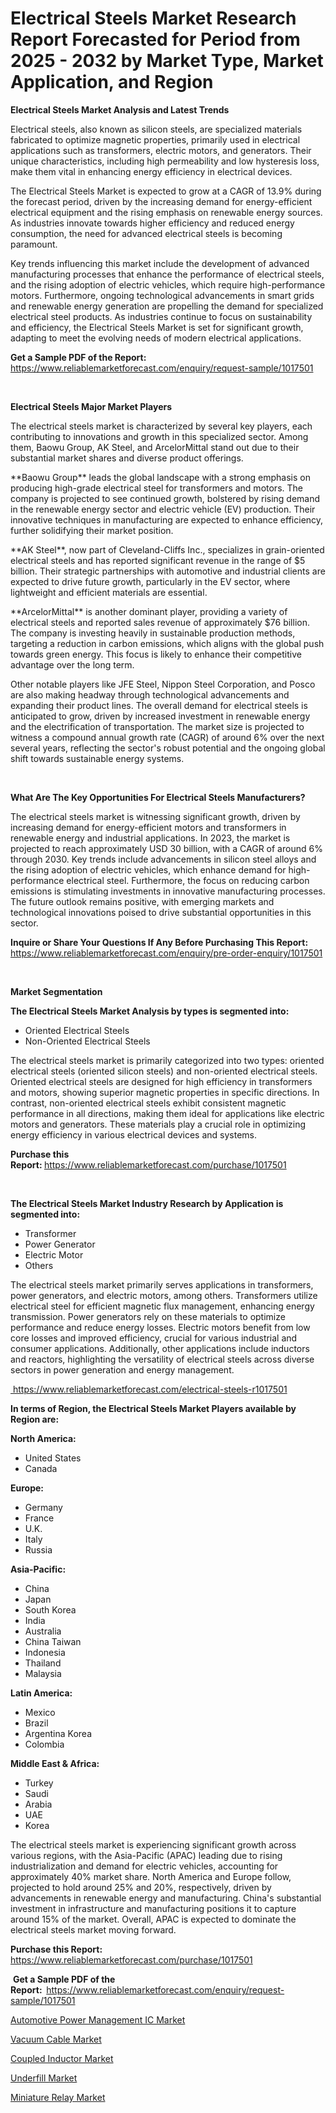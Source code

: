 <p><h1>Electrical Steels Market Research Report Forecasted for Period from 2025 -  2032 by Market Type, Market Application, and Region</h1></p><p><strong>Electrical Steels Market Analysis and Latest Trends</strong></p>
<p><p>Electrical steels, also known as silicon steels, are specialized materials fabricated to optimize magnetic properties, primarily used in electrical applications such as transformers, electric motors, and generators. Their unique characteristics, including high permeability and low hysteresis loss, make them vital in enhancing energy efficiency in electrical devices.</p><p>The Electrical Steels Market is expected to grow at a CAGR of 13.9% during the forecast period, driven by the increasing demand for energy-efficient electrical equipment and the rising emphasis on renewable energy sources. As industries innovate towards higher efficiency and reduced energy consumption, the need for advanced electrical steels is becoming paramount. </p><p>Key trends influencing this market include the development of advanced manufacturing processes that enhance the performance of electrical steels, and the rising adoption of electric vehicles, which require high-performance motors. Furthermore, ongoing technological advancements in smart grids and renewable energy generation are propelling the demand for specialized electrical steel products. As industries continue to focus on sustainability and efficiency, the Electrical Steels Market is set for significant growth, adapting to meet the evolving needs of modern electrical applications.</p></p>
<p><strong>Get a Sample PDF of the Report:&nbsp;</strong> <a href="https://www.reliablemarketforecast.com/enquiry/request-sample/1017501?utm_campaign=1899&utm_medium=2&utm_source=Github&utm_content=ia&utm_term=06042025&utm_id=electrical-steels">https://www.reliablemarketforecast.com/enquiry/request-sample/1017501</a></p>
<p>&nbsp;</p>
<p><strong>Electrical Steels Major Market Players</strong></p>
<p><p>The electrical steels market is characterized by several key players, each contributing to innovations and growth in this specialized sector. Among them, Baowu Group, AK Steel, and ArcelorMittal stand out due to their substantial market shares and diverse product offerings.</p><p>**Baowu Group** leads the global landscape with a strong emphasis on producing high-grade electrical steel for transformers and motors. The company is projected to see continued growth, bolstered by rising demand in the renewable energy sector and electric vehicle (EV) production. Their innovative techniques in manufacturing are expected to enhance efficiency, further solidifying their market position.</p><p>**AK Steel**, now part of Cleveland-Cliffs Inc., specializes in grain-oriented electrical steels and has reported significant revenue in the range of $5 billion. Their strategic partnerships with automotive and industrial clients are expected to drive future growth, particularly in the EV sector, where lightweight and efficient materials are essential.</p><p>**ArcelorMittal** is another dominant player, providing a variety of electrical steels and reported sales revenue of approximately $76 billion. The company is investing heavily in sustainable production methods, targeting a reduction in carbon emissions, which aligns with the global push towards green energy. This focus is likely to enhance their competitive advantage over the long term.</p><p>Other notable players like JFE Steel, Nippon Steel Corporation, and Posco are also making headway through technological advancements and expanding their product lines. The overall demand for electrical steels is anticipated to grow, driven by increased investment in renewable energy and the electrification of transportation. The market size is projected to witness a compound annual growth rate (CAGR) of around 6% over the next several years, reflecting the sector's robust potential and the ongoing global shift towards sustainable energy systems.</p></p>
<p>&nbsp;</p>
<p><strong>What Are The Key Opportunities For Electrical Steels Manufacturers?</strong></p>
<p><p>The electrical steels market is witnessing significant growth, driven by increasing demand for energy-efficient motors and transformers in renewable energy and industrial applications. In 2023, the market is projected to reach approximately USD 30 billion, with a CAGR of around 6% through 2030. Key trends include advancements in silicon steel alloys and the rising adoption of electric vehicles, which enhance demand for high-performance electrical steel. Furthermore, the focus on reducing carbon emissions is stimulating investments in innovative manufacturing processes. The future outlook remains positive, with emerging markets and technological innovations poised to drive substantial opportunities in this sector.</p></p>
<p><strong>Inquire or Share Your Questions If Any Before Purchasing This Report:</strong> <a href="https://www.reliablemarketforecast.com/enquiry/pre-order-enquiry/1017501?utm_campaign=1899&utm_medium=2&utm_source=Github&utm_content=ia&utm_term=06042025&utm_id=electrical-steels">https://www.reliablemarketforecast.com/enquiry/pre-order-enquiry/1017501</a></p>
<p>&nbsp;</p>
<p><strong>Market Segmentation</strong></p>
<p><strong>The Electrical Steels Market Analysis by types is segmented into:</strong></p>
<p><ul><li>Oriented Electrical Steels</li><li>Non-Oriented Electrical Steels</li></ul></p>
<p><p>The electrical steels market is primarily categorized into two types: oriented electrical steels (oriented silicon steels) and non-oriented electrical steels. Oriented electrical steels are designed for high efficiency in transformers and motors, showing superior magnetic properties in specific directions. In contrast, non-oriented electrical steels exhibit consistent magnetic performance in all directions, making them ideal for applications like electric motors and generators. These materials play a crucial role in optimizing energy efficiency in various electrical devices and systems.</p></p>
<p><strong>Purchase this Report:&nbsp;</strong><a href="https://www.reliablemarketforecast.com/purchase/1017501?utm_campaign=1899&utm_medium=2&utm_source=Github&utm_content=ia&utm_term=06042025&utm_id=electrical-steels">https://www.reliablemarketforecast.com/purchase/1017501</a></p>
<p>&nbsp;</p>
<p><strong>The Electrical Steels Market Industry Research by Application is segmented into:</strong></p>
<p><ul><li>Transformer</li><li>Power Generator</li><li>Electric Motor</li><li>Others</li></ul></p>
<p><p>The electrical steels market primarily serves applications in transformers, power generators, and electric motors, among others. Transformers utilize electrical steel for efficient magnetic flux management, enhancing energy transmission. Power generators rely on these materials to optimize performance and reduce energy losses. Electric motors benefit from low core losses and improved efficiency, crucial for various industrial and consumer applications. Additionally, other applications include inductors and reactors, highlighting the versatility of electrical steels across diverse sectors in power generation and energy management.</p></p>
<p><a href="https://www.reliablemarketforecast.com/electrical-steels-r1017501?utm_campaign=1899&utm_medium=2&utm_source=Github&utm_content=ia&utm_term=06042025&utm_id=electrical-steels">&nbsp;https://www.reliablemarketforecast.com/electrical-steels-r1017501</a></p>
<p><strong>In terms of Region, the Electrical Steels Market Players available by Region are:</strong></p>
<p>
    <p> <strong> North America: </strong>
        <ul>
            <li>United States</li>
            <li>Canada</li>
        </ul>
        </p> 
    <p> <strong> Europe: </strong>
        <ul>
            <li>Germany</li>
            <li>France</li>
            <li>U.K.</li>
            <li>Italy</li>
            <li>Russia</li>
        </ul>
        </p> 
    <p> <strong> Asia-Pacific: </strong>
        <ul>
            <li>China</li>
            <li>Japan</li>
            <li>South Korea</li>
            <li>India</li>
            <li>Australia</li>
            <li>China Taiwan</li>
            <li>Indonesia</li>
            <li>Thailand</li>
            <li>Malaysia</li>
        </ul>
        </p> 
    <p> <strong> Latin America: </strong>
        <ul>
            <li>Mexico</li>
            <li>Brazil</li>
            <li>Argentina Korea</li>
            <li>Colombia</li>
        </ul>
        </p> 
    <p> <strong> Middle East & Africa: </strong>
        <ul>
            <li>Turkey</li>
            <li>Saudi</li>
            <li>Arabia</li>
            <li>UAE</li>
            <li>Korea</li>
        </ul>
    </p>
    </p>
<p><p>The electrical steels market is experiencing significant growth across various regions, with the Asia-Pacific (APAC) leading due to rising industrialization and demand for electric vehicles, accounting for approximately 40% market share. North America and Europe follow, projected to hold around 25% and 20%, respectively, driven by advancements in renewable energy and manufacturing. China's substantial investment in infrastructure and manufacturing positions it to capture around 15% of the market. Overall, APAC is expected to dominate the electrical steels market moving forward.</p></p>
<p><strong>Purchase this Report: </strong><a href="https://www.reliablemarketforecast.com/purchase/1017501?utm_campaign=1899&utm_medium=2&utm_source=Github&utm_content=ia&utm_term=06042025&utm_id=electrical-steels">https://www.reliablemarketforecast.com/purchase/1017501</a></p>
<p>&nbsp;<strong>Get a Sample PDF of the Report:&nbsp;&nbsp;</strong><a href="https://www.reliablemarketforecast.com/enquiry/request-sample/1017501?utm_campaign=1899&utm_medium=2&utm_source=Github&utm_content=ia&utm_term=06042025&utm_id=electrical-steels">https://www.reliablemarketforecast.com/enquiry/request-sample/1017501</a></p>
<p><strong></strong></p>
<p><p><a href="https://github.com/alawnhvicay/Market-Research-Report-List-1/blob/main/automotive-power-management-ic-market.md?utm_campaign=1899&utm_medium=2&utm_source=Github&utm_content=ia&utm_term=06042025&utm_id=electrical-steels">Automotive Power Management IC Market</a></p><p><a href="https://github.com/sahoolipko6f/Market-Research-Report-List-1/blob/main/vacuum-cable-market.md?utm_campaign=1899&utm_medium=2&utm_source=Github&utm_content=ia&utm_term=06042025&utm_id=electrical-steels">Vacuum Cable Market</a></p><p><a href="https://github.com/rogetspate12/Market-Research-Report-List-1/blob/main/coupled-inductor-market.md?utm_campaign=1899&utm_medium=2&utm_source=Github&utm_content=ia&utm_term=06042025&utm_id=electrical-steels">Coupled Inductor Market</a></p><p><a href="https://github.com/ranewknaller/Market-Research-Report-List-1/blob/main/underfill-market.md?utm_campaign=1899&utm_medium=2&utm_source=Github&utm_content=ia&utm_term=06042025&utm_id=electrical-steels">Underfill Market</a></p><p><a href="https://github.com/wraggfomath/Market-Research-Report-List-1/blob/main/miniature-relay-market.md?utm_campaign=1899&utm_medium=2&utm_source=Github&utm_content=ia&utm_term=06042025&utm_id=electrical-steels">Miniature Relay Market</a></p></p>